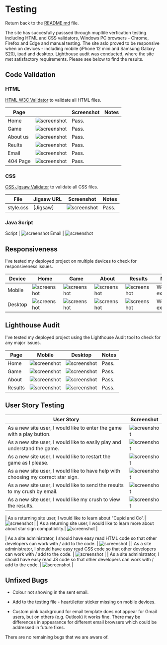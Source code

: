 # Testing

Return back to the [README.md](README.md) file.

The site has succesfully passsed through mupltile verfication testing. Including HTML and CSS validators, Windows PC browsers - Chrome, Firefox and Edge and manual testing. The site aslo proved to be responsive when on devices - including mobile (iPhone 12 mini and Samsung Galaxy S20), ipad and desktop. Lighthouse audit was conducted, where the site met satisfactory requirements. Please see below to find the results. 

## Code Validation

### HTML

[HTML W3C Validator](https://validator.w3.org) to validate all HTML files.


| Page | | Screenshot | Notes |
| --- | --- | --- | --- |
| Home | ![screenshot](/documentation/validators/htmls/index.html.png) | Pass.|
| Game | ![screenshot](/documentation/validators/htmls/game.html.png) | Pass. |
| About us | ![screenshot](/documentation/validators/htmls/about.html.png) | Pass.|
| Reults | ![screenshot](/documentation/validators/htmls/results.html.png) | Pass. |
| Email | ![screenshot](/documentation/validators/htmls/emailTemplate.html.png) | Pass.|
| 404 Page |  ![screenshot](/documentation/validators/htmls/404.html.png) | Pass. |


### CSS

 [CSS Jigsaw Validator](https://jigsaw.w3.org/css-validator) to validate all CSS files.

| File | Jigsaw URL | Screenshot | Notes |
| --- | --- | --- | --- |
| style.css | [Jigsaw]|![screenshot](/documentation/validators/css/styles.css.png) | Pass. |

### Java Script

 Script | ![screenshot](/documentation/validators/js/script.js.png)
 Email | ![screenshot](/documentation/validators/js/email.js.png)

## Responsiveness

I've tested my deployed project on multiple devices to check for responsiveness issues.

| Device | Home | Game | About | Results| Notes |
| --- | --- | --- | --- | --- | --- |
| Mobile | ![screenshot](/documentation/validators/lighthouse/index_mobile.png) | ![screenshot](/documentation/validators/lighthouse/game_mobile.png) | ![screenshot](/documentation/validators/lighthouse/about_mobile.png)| ![screenshot](/documentation/validators/lighthouse/results_mobile.png) | Works as expected |
| Desktop| ![screenshot](/documentation/validators/lighthouse/index_desktop.png) | ![screenshot](/documentation/validators/lighthouse/game_desktop.png) | ![screenshot](/documentation/validators/lighthouse/about_desktop.png) | ![screenshot](/documentation/validators/lighthouse/results_desktop.png) | Works as expected |


## Lighthouse Audit

I've tested my deployed project using the Lighthouse Audit tool to check for any major issues.

| Page | Mobile | Desktop | Notes |
| --- | --- | --- | --- |
| Home | ![screenshot](/documentation/validators/lighthouse/index_mobile.png) | ![screenshot](/documentation/validators/lighthouse/index_desktop.png) | Pass. |
| Game | ![screenshot](/documentation/validators/lighthouse/about_mobile.png) | ![screenshot](/documentation/validators/lighthouse/game_desktop.png) | Pass.  |
| About | ![screenshot](/documentation/validators/lighthouse/about_mobile.png) | ![screenshot](/documentation/validators/lighthouse/about_desktop.png) | Pass. |
| Results | ![screenshot](/documentation/validators/lighthouse/results_mobile.png) | ![screenshot](/documentation/validators/lighthouse/results_desktop.png) | Pass. |


## User Story Testing


| User Story | Screenshot |
| --- | --- |
| As a new site user, I would like to enter the game with a play button. | ![screenshot](/documentation/validators/user-story/home-page-story.png) |
| As a new site user, I would like to easily play and understand the game. | ![screenshot](/documentation/validators/user-story/game-story.png) |
| As a new site user, I would like to restart the game as I please.| ![screenshot](/documentation/validators/user-story/restart-story.png) |
| As a new site user, I would like to have help with choosing my correct star sign.| ![screenshot](/documentation/validators/user-story/sign-help-story.png) |
| As a new site user, I would like to send the results to my crush by email.| ![screenshot](/documentation/validators/user-story/send-email-story.png) |
| As a new site user, I would like my crush to view the results.| ![screenshot](/documentation/readme/features/feature-email-template.jpg) |


| As a returning site user, I would like to learn about "Cupid and Co".| ![screenshot](/documentation/validators/lighthouse/about_mobile.png) |
| As a returning site user, I would like to learn more about about star sign compatibility.| ![screenshot](/documentation/validators/user-story/results-story.png) |

| As a site administrator, I should have easy read HTML code so that other developers can work with / add to the code. | ![screenshot](/documentation/validators/htmls/index.html.png) |
|  As a site administrator, I should have easy read CSS code so that other developers can work with / add to the code. | ![screenshot](/documentation/validators/css/styles.css.png) |
|  As a site administrator, I should have easy read JS code so that other developers can work with / add to the code. | ![screenshot](/documentation/validators/js/script.js.png) |

## Unfixed Bugs

- Colour not showing in the sent email. 

- Add to the testing file - heart/letter sticker missing on mobile devices.

- Custom pink background for email template does not appear for Gmail users, but on others (e.g. Outlook) it works fine. There may be differences in appearance for different email browsers which could be addressed in future fixes.

There are no remaining bugs that we are aware of.